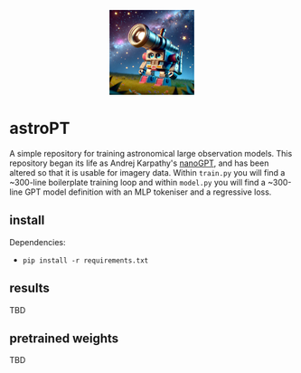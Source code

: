 <p align="center">
    <img src="assets/emoji.png" alt="earthPT" width="150"/>
</p>

# astroPT

A simple repository for training astronomical large observation models. This
repository began its life as Andrej Karpathy's
[nanoGPT](https://github.com/karpathy/nanoGPT), and has been altered so that it
is usable for imagery data.  Within `train.py` you will find a ~300-line
boilerplate training loop and within `model.py` you will find a ~300-line GPT
model definition with an MLP tokeniser and a regressive loss.

## install

Dependencies:

- `pip install -r requirements.txt`

## results

TBD

## pretrained weights

TBD
